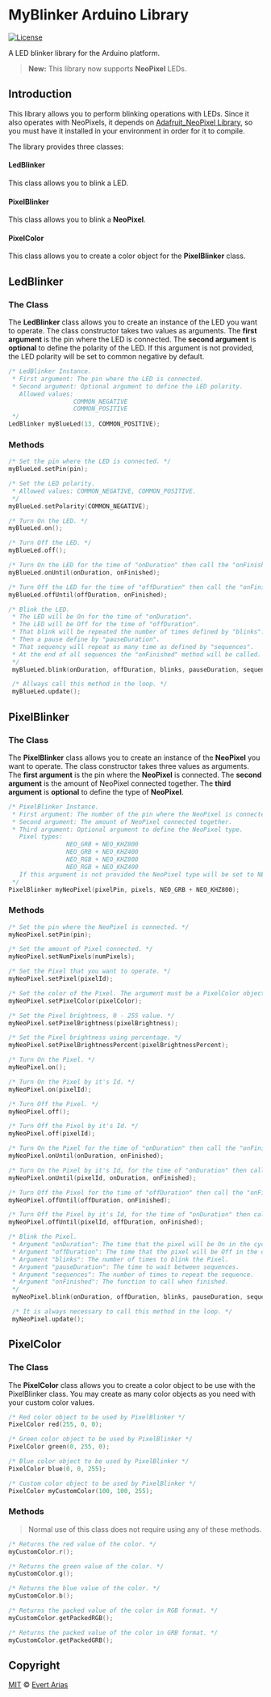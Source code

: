 # MyBlinker Arduino Library

[![License](http://img.shields.io/:license-mit-blue.svg)](http://doge.mit-license.org)

A LED blinker library for the Arduino platform.

> **New:** This library now supports **NeoPixel** LEDs.

## Introduction

This library allows you to perform blinking operations with LEDs. Since it also operates with NeoPixels, it depends on [Adafruit_NeoPixel Library](https://github.com/adafruit/Adafruit_NeoPixel), so you must have it installed in your environment in order for it to compile.

The library provides three classes:

#### LedBlinker

This class allows you to blink a LED.

#### PixelBlinker

This class allows you to blink a **NeoPixel**.

#### PixelColor

This class allows you to create a color object for the **PixelBlinker** class.

## LedBlinker

### The Class

The **LedBlinker** class allows you to create an instance of the LED you want to operate. The class constructor takes two values as arguments. The **first argument** is the pin where the LED is connected. The **second argument** is **optional** to define the polarity of the LED. If this argument is not provided, the LED polarity will be set to common negative by default.

```cpp
/* LedBlinker Instance.
 * First argument: The pin where the LED is connected.
 * Second argument: Optional argument to define the LED polarity.
   Allowed values:
                  COMMON_NEGATIVE
                  COMMON_POSITIVE
 */
LedBlinker myBlueLed(13, COMMON_POSITIVE);
```

### Methods

```cpp
/* Set the pin where the LED is connected. */
myBlueLed.setPin(pin);
```

```cpp
/* Set the LED polarity.
 * Allowed values: COMMON_NEGATIVE, COMMON_POSITIVE.
 */
myBlueLed.setPolarity(COMMON_NEGATIVE);
```

```cpp
/* Turn On the LED. */
myBlueLed.on();
```

```cpp
/* Turn Off the LED. */
myBlueLed.off();
```

```cpp
/* Turn On the LED for the time of "onDuration" then call the "onFinished" method. */
myBlueLed.onUntil(onDuration, onFinished);
```

```cpp
/* Turn Off the LED for the time of "offDuration" then call the "onFinished" method. */
myBlueLed.offUntil(offDuration, onFinished);
```

```cpp
/* Blink the LED.
 * The LED will be On for the time of "onDuration".
 * The LED will be Off for the time of "offDuration".
 * That blink will be repeated the number of times defined by "blinks".
 * Then a pause define by "pauseDuration".
 * That sequency will repeat as many time as defined by "sequences".
 * At the end of all sequences the "onFinished" method will be called.
 */
 myBlueLed.blink(onDuration, offDuration, blinks, pauseDuration, sequences, onFinished);
```

```cpp
 /* Allways call this method in the loop. */
 myBlueLed.update();
```

## PixelBlinker

### The Class

The **PixelBlinker** class allows you to create an instance of the **NeoPixel** you want to operate. The class constructor takes three values as arguments. The **first argument** is the pin where the **NeoPixel** is connected. The **second argument** is the amount of NeoPixel connected together. The **third argument** is **optional** to define the type of **NeoPixel**.

```cpp
/* PixelBlinker Instance.
 * First argument: The number of the pin where the NeoPixel is connected.
 * Second argument: The amount of NeoPixel connected together.
 * Third argument: Optional argument to define the NeoPixel type.
   Pixel types:
                NEO_GRB + NEO_KHZ800
                NEO_GRB + NEO_KHZ400
                NEO_RGB + NEO_KHZ800
                NEO_RGB + NEO_KHZ400
   If this argument is not provided the NeoPixel type will be set to NEO_GRB + NEO_KHZ800 by default.         
 */
PixelBlinker myNeoPixel(pixelPin, pixels, NEO_GRB + NEO_KHZ800);
```

### Methods

```cpp
/* Set the pin where the NeoPixel is connected. */
myNeoPixel.setPin(pin);
```

```cpp
/* Set the amount of Pixel connected. */
myNeoPixel.setNumPixels(numPixels);
```

```cpp
/* Set the Pixel that you want to operate. */
myNeoPixel.setPixel(pixelId);
```

```cpp
/* Set the color of the Pixel. The argument must be a PixelColor object. */
myNeoPixel.setPixelColor(pixelColor);
```

```cpp
/* Set the Pixel brightness, 0 - 255 value. */
myNeoPixel.setPixelBrightness(pixelBrightness);
```

```cpp
/* Set the Pixel brightness using percentage. */
myNeoPixel.setPixelBrightnessPercent(pixelBrightnessPercent);
```

```cpp
/* Turn On the Pixel. */
myNeoPixel.on();
```

```cpp
/* Turn On the Pixel by it's Id. */
myNeoPixel.on(pixelId);
```

```cpp
/* Turn Off the Pixel. */
myNeoPixel.off();
```

```cpp
/* Turn Off the Pixel by it's Id. */
myNeoPixel.off(pixelId);
```

```cpp
/* Turn On the Pixel for the time of "onDuration" then call the "onFinished" method. */
myNeoPixel.onUntil(onDuration, onFinished);
```

```cpp
/* Turn On the Pixel by it's Id, for the time of "onDuration" then call the "onFinished" method. */
myNeoPixel.onUntil(pixelId, onDuration, onFinished);
```

```cpp
/* Turn Off the Pixel for the time of "offDuration" then call the "onFinished" method. */
myNeoPixel.offUntil(offDuration, onFinished);
```

```cpp
/* Turn Off the Pixel by it's Id, for the time of "onDuration" then call the "onFinished" method. */
myNeoPixel.offUntil(pixelId, offDuration, onFinished);
```

```cpp
/* Blink the Pixel.
 * Argument "onDuration": The time that the pixel will be On in the cycle.
 * Argument "offDuration": The time that the pixel will be Off in the cycle.
 * Argument "blinks": The number of times to blink the Pixel.
 * Argument "pauseDuration": The time to wait between sequences.
 * Argument "sequences": The number of times to repeat the sequence.
 * Argument "onFinished": The function to call when finished.
 */
 myNeoPixel.blink(onDuration, offDuration, blinks, pauseDuration, sequences, onFinished);
```

```cpp
 /* It is always necessary to call this method in the loop. */
 myNeoPixel.update();
```

## PixelColor

### The Class

The **PixelColor** class allows you to create a color object to be use with the PixelBlinker class. You may create as many color objects as you need with your custom color values.

```cpp
/* Red color object to be used by PixelBlinker */
PixelColor red(255, 0, 0);
```

```cpp
/* Green color object to be used by PixelBlinker */
PixelColor green(0, 255, 0);
```

```cpp
/* Blue color object to be used by PixelBlinker */
PixelColor blue(0, 0, 255);
```

```cpp
/* Custom color object to be used by PixelBlinker */
PixelColor myCustomColor(100, 100, 255);
```

### Methods

> Normal use of this class does not require using any of these methods.

```cpp
/* Returns the red value of the color. */
myCustomColor.r();
```

```cpp
/* Returns the green value of the color. */
myCustomColor.g();
```

```cpp
/* Returns the blue value of the color. */
myCustomColor.b();
```

```cpp
/* Returns the packed value of the color in RGB format. */
myCustomColor.getPackedRGB();
```

```cpp
/* Returns the packed value of the color in GRB format. */
myCustomColor.getPackedGRB();
```

## Copyright

[MIT](https://github.com/ariascode/MyBlinker/blob/master/LICENSE.md) © [Evert Arias](https://ariascode.com)
